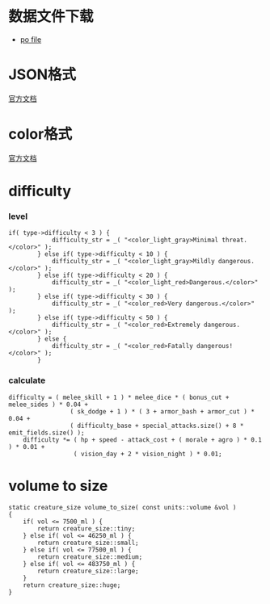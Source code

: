 # 数据文件下载
* [po file](https://www.transifex.com/cataclysm-dda-translators/cataclysm-dda/master-cataclysm-dda/zh_CN/download/for_use/)

# JSON格式
[官方文档](https://github.com/CleverRaven/Cataclysm-DDA/blob/master/doc/JSON_INFO.md)
# color格式
[官方文档](https://github.com/CleverRaven/Cataclysm-DDA/blob/master/doc/COLOR.md)

# difficulty

### level

```
if( type->difficulty < 3 ) {
            difficulty_str = _( "<color_light_gray>Minimal threat.</color>" );
        } else if( type->difficulty < 10 ) {
            difficulty_str = _( "<color_light_gray>Mildly dangerous.</color>" );
        } else if( type->difficulty < 20 ) {
            difficulty_str = _( "<color_light_red>Dangerous.</color>" );
        } else if( type->difficulty < 30 ) {
            difficulty_str = _( "<color_red>Very dangerous.</color>" );
        } else if( type->difficulty < 50 ) {
            difficulty_str = _( "<color_red>Extremely dangerous.</color>" );
        } else {
            difficulty_str = _( "<color_red>Fatally dangerous!</color>" );
        }
```
### calculate

```
difficulty = ( melee_skill + 1 ) * melee_dice * ( bonus_cut + melee_sides ) * 0.04 +
                 ( sk_dodge + 1 ) * ( 3 + armor_bash + armor_cut ) * 0.04 +
                 ( difficulty_base + special_attacks.size() + 8 * emit_fields.size() );
    difficulty *= ( hp + speed - attack_cost + ( morale + agro ) * 0.1 ) * 0.01 +
                  ( vision_day + 2 * vision_night ) * 0.01;
```



# volume to size

```
static creature_size volume_to_size( const units::volume &vol )
{
    if( vol <= 7500_ml ) {
        return creature_size::tiny;
    } else if( vol <= 46250_ml ) {
        return creature_size::small;
    } else if( vol <= 77500_ml ) {
        return creature_size::medium;
    } else if( vol <= 483750_ml ) {
        return creature_size::large;
    }
    return creature_size::huge;
}
```